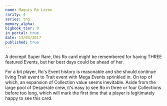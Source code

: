 ```yaml
---
name: Maquis Ro Laren
rarity: 4
series: tng
memory_alpha:
bigbook_tier: 9
in_portal: true
date: 13/03/2017
published: true
---
```


A decrepit Super Rare, this Ro card might be remembered for having THREE featured Events, but her best days could be ahead of her.

For a bit player, Ro's Event history is reasonable and she should continue living Trait event to Trait event with Mega Events sprinkled in. On top of which, an expansion of Collection value seems inevitable. Aside from the large pool of Desperate crew, it's easy to see Ro in three or four Collections before too long, which will mark the first time that a player is legitimately happy to see this card.
